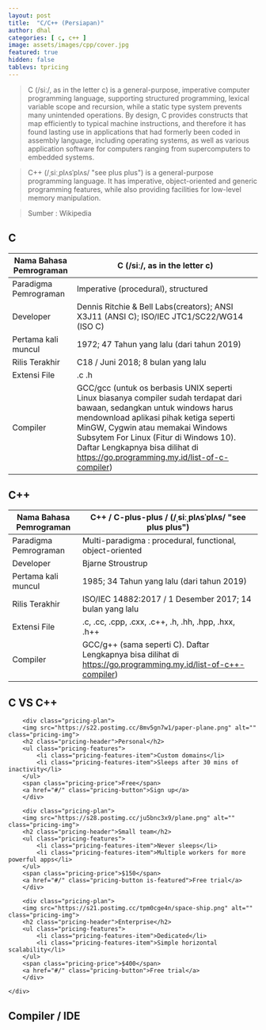 ```yaml
---
layout: post
title:  "C/C++ (Persiapan)"
author: dhal
categories: [ c, c++ ]
image: assets/images/cpp/cover.jpg
featured: true
hidden: false
tablevs: tpricing
---
```


>C (/siː/, as in the letter c) is a general-purpose, imperative computer programming language, supporting structured programming, lexical variable scope and recursion, while a static type system prevents many unintended operations. By design, C provides constructs that map efficiently to typical machine instructions, and therefore it has found lasting use in applications that had formerly been coded in assembly language, including operating systems, as well as various application software for computers ranging from supercomputers to embedded systems.

>C++ (/ˌsiːˌplʌsˈplʌs/ "see plus plus") is a general-purpose programming language. It has imperative, object-oriented and generic programming features, while also providing facilities for low-level memory manipulation.

>Sumber : Wikipedia

## C

| Nama Bahasa Pemrograman | C (/siː/, as in the letter c)                                                                                                                                                                                                                                                                                                       |
|-------------------------|-------------------------------------------------------------------------------------------------------------------------------------------------------------------------------------------------------------------------------------------------------------------------------------------------------------------------------------|
| Paradigma Pemrograman   | Imperative (procedural), structured                                                                                                                                                                                                                                                                                                 |
| Developer               | Dennis Ritchie & Bell Labs(creators); ANSI X3J11 (ANSI C); ISO/IEC JTC1/SC22/WG14 (ISO C)                                                                                                                                                                                                                                           |
| Pertama kali muncul     | 1972; 47 Tahun yang lalu (dari tahun 2019)                                                                                                                                                                                                                                                                                          |
| Rilis Terakhir          | C18 / Juni 2018; 8 bulan yang lalu                                                                                                                                                                                                                                                                                                  |
| Extensi File            | .c .h                                                                                                                                                                                                                                                                                                                               |
| Compiler                | GCC/gcc (untuk os berbasis UNIX seperti Linux biasanya compiler sudah terdapat dari bawaan, sedangkan untuk windows harus mendownload aplikasi pihak ketiga seperti MinGW, Cygwin atau memakai Windows Subsytem For Linux (Fitur di Windows 10). Daftar Lengkapnya bisa dilihat di https://go.programming.my.id/list-of-c-compiler) |

## C++

| Nama Bahasa Pemrograman | C++ / C-plus-plus / (/ˌsiːˌplʌsˈplʌs/ "see plus plus")                                                         |
|-------------------------|----------------------------------------------------------------------------------------------------------------|
| Paradigma Pemrograman   | Multi-paradigma : procedural, functional, object-oriented                                                      |
| Developer               | Bjarne Stroustrup                                                                                              |
| Pertama kali muncul     | 1985; 34 Tahun yang lalu (dari tahun 2019)                                                                     |
| Rilis Terakhir          | ISO/IEC 14882:2017 / 1 Desember 2017; 14 bulan yang lalu                                                       |
| Extensi File            | .c, .cc, .cpp, .cxx, .c++, .h, .hh, .hpp, .hxx, .h++                                                           |
| Compiler                | GCC/g++ (sama seperti C). Daftar Lengkapnya bisa dilihat di https://go.programming.my.id/list-of-c++-compiler) |

## C VS C++

<div class="container">
    <div class="panel pricing-table">
        
        <div class="pricing-plan">
        <img src="https://s22.postimg.cc/8mv5gn7w1/paper-plane.png" alt="" class="pricing-img">
        <h2 class="pricing-header">Personal</h2>
        <ul class="pricing-features">
            <li class="pricing-features-item">Custom domains</li>
            <li class="pricing-features-item">Sleeps after 30 mins of inactivity</li>
        </ul>
        <span class="pricing-price">Free</span>
        <a href="#/" class="pricing-button">Sign up</a>
        </div>
        
        <div class="pricing-plan">
        <img src="https://s28.postimg.cc/ju5bnc3x9/plane.png" alt="" class="pricing-img">
        <h2 class="pricing-header">Small team</h2>
        <ul class="pricing-features">
            <li class="pricing-features-item">Never sleeps</li>
            <li class="pricing-features-item">Multiple workers for more powerful apps</li>
        </ul>
        <span class="pricing-price">$150</span>
        <a href="#/" class="pricing-button is-featured">Free trial</a>
        </div>
        
        <div class="pricing-plan">
        <img src="https://s21.postimg.cc/tpm0cge4n/space-ship.png" alt="" class="pricing-img">
        <h2 class="pricing-header">Enterprise</h2>
        <ul class="pricing-features">
            <li class="pricing-features-item">Dedicated</li>
            <li class="pricing-features-item">Simple horizontal scalability</li>
        </ul>
        <span class="pricing-price">$400</span>
        <a href="#/" class="pricing-button">Free trial</a>
        </div>
        
    </div>
</div>

## Compiler / IDE

